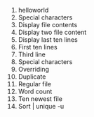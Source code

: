 1. helloworld
2. Special characters
3. Display file contents
4. Display two file content
5. Display last ten lines
6. First ten lines
7. Third line
8. Special characters
9. Overriding
10. Duplicate
11. Regular file
12. Word count
13. Ten newest file
14. Sort | unique -u

